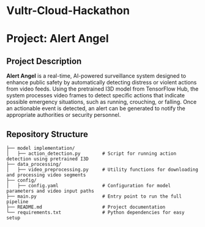 # Vultr-Cloud-Hackathon
# Project: Alert Angel


## Project Description

**Alert Angel** is a real-time, AI-powered surveillance system designed to enhance public safety by automatically detecting distress or violent actions from video feeds. Using the pretrained I3D model from TensorFlow Hub, the system processes video frames to detect specific actions that indicate possible emergency situations, such as running, crouching, or falling. Once an actionable event is detected, an alert can be generated to notify the appropriate authorities or security personnel.

## Repository Structure

```plaintext
├── model implementation/
│   ├── action_detection.py        # Script for running action detection using pretrained I3D
├── data_processing/
│   ├── video_preprocessing.py     # Utility functions for downloading and processing video segments
├── config/
│   ├── config.yaml                # Configuration for model parameters and video input paths
├── main.py                        # Entry point to run the full pipeline
├── README.md                      # Project documentation
└── requirements.txt               # Python dependencies for easy setup
